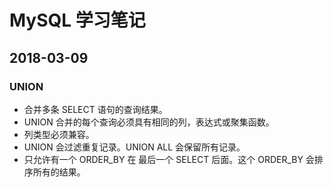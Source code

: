 # MySQL 学习笔记

## 2018-03-09

### UNION

* 合并多条 SELECT 语句的查询结果。
* UNION 合并的每个查询必须具有相同的列，表达式或聚集函数。
* 列类型必须兼容。
* UNION 会过滤重复记录。UNION ALL 会保留所有记录。
* 只允许有一个 ORDER_BY 在 最后一个 SELECT 后面。这个 ORDER_BY 会排序所有的结果。
